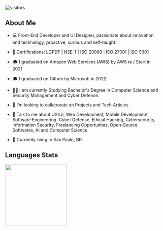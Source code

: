 ![visitors](https://visitor-badge.glitch.me/badge?page_id=luannutels.luannutels)
  
</p>

<h2> About Me </h2>

- 💻 Front-End Developer and UI Designer, passionate about innovation and technology, proactive, curious and self-taught.

- 📄 Certifications: LGPDF | NSE-1 | ISO 20000 | ISO 27001 | ISO 9001

- 🎓 I graduated on Amazon Web Services (AWS) by AWS re / Start in 2021.

- 🎓 I graduated on Github by Microsoft in 2022.
  
- 👨‍🎓 I am currently Studying Bachelor's Degree in Computer Science and Security Management and Cyber Defense.
  
- 👯 I’m looking to collaborate on Projects and Tech Articles.

- 💬 Talk to me about UX/UI, Web Development, Mobile Development, Software Engineering, Cyber Defense, Ethical Hacking, Cybersecurity, Information Security, Freelancing Opportunites, Open-Source Softwares, AI and Computer Science.
  
- 📍 Currently living in São Paulo, BR.
  
<h2> Languages Stats </h2>
  <div>
  <a href="https://github.com/luannutels">
  <img height="200em" src="https://github-readme-stats.vercel.app/api/top-langs/?username=luannutels&layout=compact&langs_count=7&theme=codeSTACKr"/>
  
  ##
